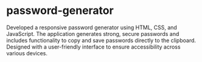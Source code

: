 # password-generator
Developed a responsive password generator using HTML, CSS, and JavaScript. The application generates strong, secure passwords and includes functionality to copy and save passwords directly to the clipboard. Designed with a user-friendly interface to ensure accessibility across various devices.

